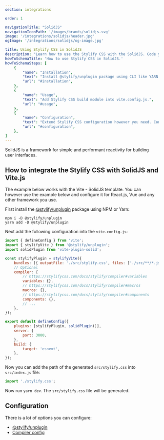 ```yaml
---
section: integrations

order: 1

navigationTitle: "SolidJS"
navigationIconPath: '/images/brands/solidjs.svg'
image: '/integrations/solidjs/header.jpg'
ogImage: '/integrations/solidjs/og-image.jpg'

title: Using Stylify CSS in SolidJS
description: "Learn how to use the Stylify CSS with the SolidJS. Code your SolidJS website faster with Stylify CSS."
howToSchemaTitle: 'How to use Stylify CSS in SolidJS.'
howToSchemaSteps: [
	{
		"name": "Installation",
		"text": "Install @stylify/unplugin package using CLI like YARN or NPM.",
		"url": "#installation",
	},
	{
		"name": "Usage",
		"text": "Add Stylify CSS build module into vite.config.js.",
		"url": "#usage",
	},
	{
		"name": "Configuration",
		"text": "Extend Stylify CSS configuration however you need. Configure variables, components, custom selectors and a lot more.",
		"url": "#configuration",
	},
]
---
```


SolidJS is a framework for simple and performant reactivity for building user interfaces.

<stack-blitz-link link="stylifycss-solidjs-vite"></stack-blitz-link>

## How to integrate the Stylify CSS with SolidJS and Vite.js

The example below works with the Vite - SolidJS template. You can however use the example below and configure it for React.js, Vue and any other framework you use.

First install the [@stylify/unplugin](/docs/unplugin) package using NPM or Yarn:

```
npm i -D @stylify/unplugin
yarn add -D @stylify/unplugin
```

Next add the following configuration into the `vite.config.js`:

```js
import { defineConfig } from 'vite';
import { stylifyVite } from '@stylify/unplugin';
import solidPlugin from 'vite-plugin-solid';

const stylifyPlugin = stylifyVite({
	bundles: [{ outputFile: './src/stylify.css', files: ['./src/**/*.jsx'] }],
	// Optional
	compiler: {
		// https://stylifycss.com/docs/stylify/compiler#variables
		variables: {},
		// https://stylifycss.com/docs/stylify/compiler#macros
		macros: {},
		// https://stylifycss.com/docs/stylify/compiler#components
		components: {},
		// ...
	},
});

export default defineConfig({
	plugins: [stylifyPlugin, solidPlugin()],
	server: {
		port: 3000,
	},
	build: {
		target: 'esnext',
	},
});
```

Now you can add the path of the generated `src/stylify.css` into `src/index.js` file:

```js
import './stylify.css';
```

Now run `yarn dev`. The `src/stylify.css` file will be generated.

## Configuration
There is a lot of options you can configure:
- [@stylify/unplugin](/docs/unplugin)
- [Compiler config](/docs/stylify/compiler)

<docs-unplugin-build-info></docs-unplugin-build-info>

<where-to-next />
